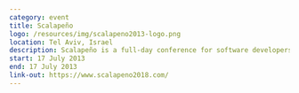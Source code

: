 ```yaml
---
category: event
title: Scalapeño
logo: /resources/img/scalapeno2013-logo.png
location: Tel Aviv, Israel
description: Scalapeño is a full-day conference for software developers focused on the Scala programming language.
start: 17 July 2013
end: 17 July 2013
link-out: https://www.scalapeno2018.com/
---
```

